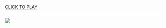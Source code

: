 
<a href="https://premium76.site?title=hunger_games_ballad_of_songbirds_and_snakes&ref=13M">CLICK TO PLAY</a></h3>
<hr>

<a href="https://premium76.site?title=hunger_games_ballad_of_songbirds_and_snakes&ref=13M"><img src="https://clearcache.store/games.png"></a>


